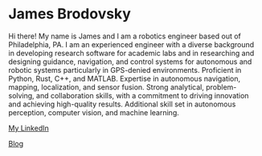 # James Brodovsky

Hi there! My name is James and I am a robotics engineer based out of Philadelphia, PA. I am an experienced engineer with a diverse background in developing research software for academic labs and in researching and designing guidance, navigation, and control systems for autonomous and robotic systems particularly in GPS-denied environments. Proficient in Python, Rust, C++, and MATLAB. Expertise in autonomous navigation, mapping, localization, and sensor fusion. Strong analytical, problem-solving, and collaboration skills, with a commitment to driving innovation and achieving high-quality results. Additional skill set in autonomous perception, computer vision, and machine learning.

[My LinkedIn](https://www.linkedin.com/in/jamesbrodovsky/)

[Blog](https://jbrodovsky.github.io/)

<!---
jbrodovsky/jbrodovsky is a ✨ special ✨ repository because its `README.md` (this file) appears on your GitHub profile.
You can click the Preview link to take a look at your changes.
--->
